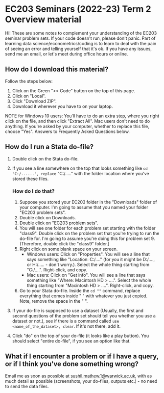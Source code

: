 # EC203 Seminars (2022-23) Term 2 Overview material

Hi! These are some notes to complement your understanding of the EC203 seminar problem sets. 
If your code doesn't run, please don't panic. Part of learning data science/econometrics/coding is to learn to deal with the pain of seeing an error and telling yourself that it's ok. If you have any issues, send me an email, or let's meet during office hours or online.

## How do I download this material?

Follow the steps below:

1. Click on the Green "<> Code" button on the top of this page. 
2. Click on "Local". 
3. Click "Download ZIP". 
4. Download it wherever you have to on your laptop. 

NOTE for Windows 10 users: You'll have to do an extra step, where you right click on the file, and then click "Extract All". Mac users don't need to do anything. 
If you're asked by your computer, whether to replace this file, choose "Yes".
Answers to Frequently Asked Questions below.

## How do I run a Stata do-file?

1. Double click on the Stata do-file.
2. If you see a line somewhere on the top that looks something like `cd "C:/......", replace` "C:/....." with the folder location where you've stored these files.
    ### How do I do that?

    1. Suppose you stored your EC203 folder in the "Downloads" folder of your computer. I'm going to assume that you named your folder "EC203 problem sets". 
    2. Double click on Downloads. 
    3. Double click on "EC203 problem sets". 
    4. You will see one folder for each problem set starting with the folder "class9". Double click on the problem set that you're trying to run the do-file for. I'm going to assume you're doing this for problem set 9. (Therefore, double click the "class9" folder.)
    5. Right click on some blank space on your screen.
        + Windows users: Click on "Properties". You will see a line that says something like "Location: C:/...." (for you it might be D:/...., or H:/..... - don't worry.). Select the whole thing starting from "C:/....". Right-click, and copy.
        + Mac users: Click on "Get info". You will see a line that says something like "Where: Macintosh HD > ....". Select the whole thing starting from "Macintosh HD > ....". Right-click, and copy.
    6. Go to your Stata do-file. Inside the `cd ""` command, replace everything that comes inside " " with whatever you just copied. Note, remove the space in the " ".

3. If your do-file is supposed to use a dataset (Usually, the first and second questions of the problem set should tell you whether you use a dataset or not.), see if there is a command called `use <name_of_the_dataset>, clear`. If it's not there, add it.
4. Click "do" on the top of your do-file (it looks like a play button). You should select "entire do-file", if you see an option like that.



## What if I encounter a problem or if I have a query, or if I think you've done something wrong?
Email me as soon as possible at [sushil.mathew.1@warwick.ac.uk](mailto:sushil.mathew.1@warwick.ac.uk), with as much detail as possible (screenshots, your do-files, outputs etc.) - no need to send the data files.

